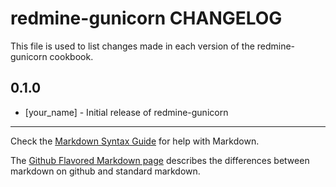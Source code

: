 redmine-gunicorn CHANGELOG
==========================

This file is used to list changes made in each version of the redmine-gunicorn cookbook.

0.1.0
-----
- [your_name] - Initial release of redmine-gunicorn

- - -
Check the [Markdown Syntax Guide](http://daringfireball.net/projects/markdown/syntax) for help with Markdown.

The [Github Flavored Markdown page](http://github.github.com/github-flavored-markdown/) describes the differences between markdown on github and standard markdown.
